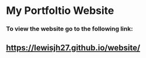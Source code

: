 # My Portfoltio Website
### To view the website go to the following link:
## https://lewisjh27.github.io/website/
